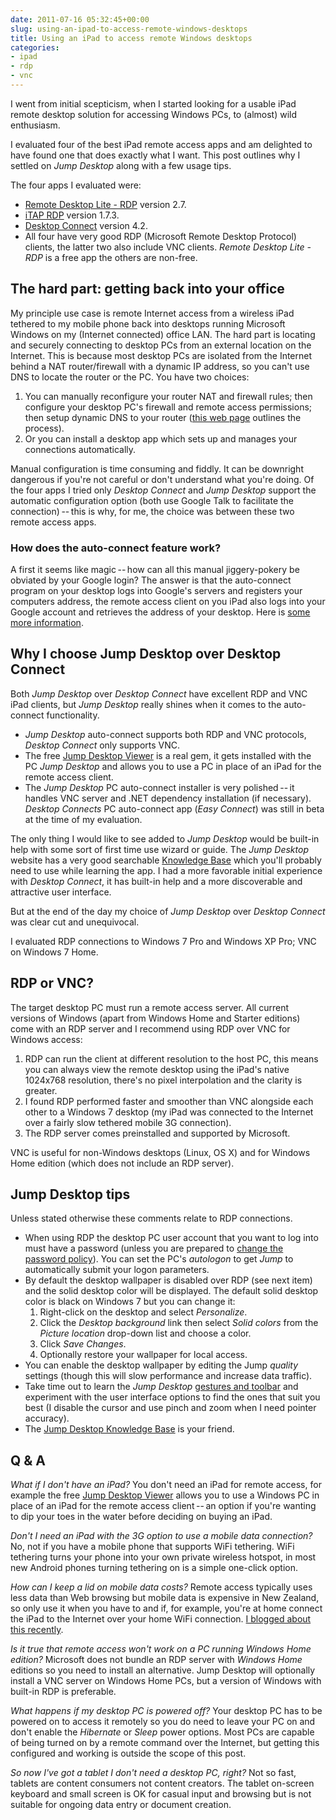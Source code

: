 ```yaml
---
date: 2011-07-16 05:32:45+00:00
slug: using-an-ipad-to-access-remote-windows-desktops
title: Using an iPad to access remote Windows desktops
categories:
- ipad
- rdp
- vnc
---
```



I went from initial scepticism, when I started looking for a usable iPad remote desktop solution for accessing Windows PCs, to (almost) wild enthusiasm.

I evaluated four of the best iPad remote access apps and am delighted to have found one that does exactly what I want. This post outlines why I settled on _Jump Desktop_ along with a few usage tips.

<!--more-->

The four apps I evaluated were:

  * [Remote Desktop Lite - RDP](http://www.mochasoft.dk/iphone_rdp.htm) version 2.7. 
  * [iTAP RDP](http://itap-mobile.com/itap-rdp/) version 1.7.3. 
  * [Desktop Connect](http://www.antecea.com/apps/desktop_conn/overview.html) version 4.2. 
  * All four have very good RDP (Microsoft Remote Desktop Protocol) clients, the latter two also include VNC clients.  _Remote Desktop Lite - RDP_ is a free app the others are non-free.



## The hard part: getting back into your office

My principle use case is remote Internet access from a wireless iPad tethered to my mobile phone back into desktops running Microsoft Windows on my (Internet connected) office LAN.  The hard part is locating and securely connecting to desktop PCs from an external location on the Internet. This is because most desktop PCs are isolated from the Internet behind a NAT router/firewall with a dynamic IP address, so you can't use DNS to locate the router or the PC. You have two choices:

  1. You can manually reconfigure your router NAT and firewall rules; then configure your desktop PC's firewall and remote access permissions; then setup dynamic DNS to your router ([this web page](http://support.jumpdesktop.com/entries/194620-setup-manual-configuration) outlines the process). 
  2. Or you can install a desktop app which sets up and manages your connections automatically. 

Manual configuration is time consuming and fiddly. It can be downright dangerous if you're not careful or don't understand what you're doing. Of the four apps I tried only _Desktop Connect_ and _Jump Desktop_ support the automatic configuration option (both use Google Talk to facilitate the connection) -- this is why, for me, the choice was between these two remote access apps.




### How does the auto-connect feature work?

A first it seems like magic -- how can all this manual jiggery-pokery be obviated by your Google login? The answer is that the auto-connect program on your desktop logs into Google's servers and registers your computers address, the remote access client on you iPad also logs into your Google account and retrieves the address of your desktop. Here is [some more information](http://support.jumpdesktop.com/entries/223751-general-how-does-jump-desktop-use-my-google-account).





## Why I choose Jump Desktop over Desktop Connect

Both _Jump Desktop_ over _Desktop Connect_ have excellent RDP and VNC iPad clients, but _Jump Desktop_ really shines when it comes to the auto-connect functionality.

  * _Jump Desktop_ auto-connect supports both RDP and VNC protocols, _Desktop Connect_ only supports VNC. 
  * The free [Jump Desktop Viewer](http://support.jumpdesktop.com/entries/20097387-jump-desktop-viewer-for-pc) is a real gem, it gets installed with the PC _Jump Desktop_ and allows you to use a PC in place of an iPad for the remote access client. 
  * The _Jump Desktop_ PC auto-connect installer is very polished -- it handles VNC server and .NET dependency installation (if necessary). _Desktop Connects_ PC auto-connect app (_Easy Connect_) was still in beta at the time of my evaluation. 

The only thing I would like to see added to _Jump Desktop_ would be built-in help with some sort of first time use wizard or guide. The _Jump Desktop_ website has a very good searchable [Knowledge Base](http://support.jumpdesktop.com/forums) which you'll probably need to use while learning the app. I had a more favorable initial experience with _Desktop Connect_, it has built-in help and a more discoverable and attractive user interface.

But at the end of the day my choice of _Jump Desktop_ over _Desktop Connect_ was clear cut and unequivocal.

I evaluated RDP connections to Windows 7 Pro and Windows XP Pro; VNC on Windows 7 Home.



## RDP or VNC?

The target desktop PC must run a remote access server. All current versions of Windows (apart from Windows Home and Starter editions) come with an RDP server and I recommend using RDP over VNC for Windows access:

  1. RDP can run the client at different resolution to the host PC, this means you can always view the remote desktop using the iPad's native 1024x768 resolution, there's no pixel interpolation and the clarity is greater. 
  2. I found RDP performed faster and smoother than VNC alongside each other to a Windows 7 desktop (my iPad was connected to the Internet over a fairly slow tethered mobile 3G connection). 
  3. The RDP server comes preinstalled and supported by Microsoft. 

VNC is useful for non-Windows desktops (Linux, OS X) and for Windows Home edition (which does not include an RDP server).



## Jump Desktop tips

Unless stated otherwise these comments relate to RDP connections.

  * When using RDP the desktop PC user account that you want to log into must have a password (unless you are prepared to [change the password policy](http://dandar3.blogspot.com/2008/04/windows-vista-allow-remote-desktop.html)). You can set the PC's _autologon_ to get _Jump_ to automatically submit your logon parameters. 
  * By default the desktop wallpaper is disabled over RDP (see next item) and the solid desktop color will be displayed. The default solid desktop color is black on Windows 7 but you can change it: 
    1. Right-click on the desktop and select _Personalize_. 
    2. Click the _Desktop background_ link then select _Solid colors_ from the _Picture location_ drop-down list and choose a color. 
    3. Click _Save Changes_. 
    4. Optionally restore your wallpaper for local access. 
  * You can enable the desktop wallpaper by editing the Jump _quality_ settings (though this will slow performance and increase data traffic). 
  * Take time out to learn the _Jump Desktop_ [gestures and toolbar](http://support.jumpdesktop.com/entries/280968-ipad-input-methods) and experiment with the user interface options to find the ones that suit you best (I disable the cursor and use pinch and zoom when I need pointer accuracy). 
  * The [Jump Desktop Knowledge Base](http://support.jumpdesktop.com/forums) is your friend. 



## Q & A

_What if I don't have an iPad?_
     You don't need an iPad for remote access, for example the free [Jump Desktop Viewer](http://support.jumpdesktop.com/entries/20097387-jump-desktop-viewer-for-pc) allows you to use a Windows PC in place of an iPad for the remote access client -- an option if you're wanting to dip your toes in the water before deciding on buying an iPad.

_Don't I need an iPad with the 3G option to use a mobile data connection?_
     No, not if you have a mobile phone that supports WiFi tethering. WiFi tethering turns your phone into your own private wireless hotspot, in most new Android phones turning tethering on is a simple one-click option.

_How can I keep a lid on mobile data costs?_
     Remote access typically uses less data than Web browsing but mobile data is expensive in New Zealand, so only use it when you have to and if, for example, you're at home connect the iPad to the Internet over your home WiFi connection. [I blogged about this recently](/posts/keeping-a-lid-on-mobile-data/).

_Is it true that remote access won't work on a PC running Windows Home edition?_
     Microsoft does not bundle an RDP server with _Windows Home_ editions so you need to install an alternative. Jump Desktop will optionally install a VNC server on Windows Home PCs, but a version of Windows with built-in RDP is preferable.

_What happens if my desktop PC is powered off?_
     Your desktop PC has to be powered on to access it remotely so you do need to leave your PC on and don't enable the _Hibernate_ or _Sleep_ power options.  Most PCs are capable of being turned on by a remote command over the Internet, but getting this configured and working is outside the scope of this post.

_So now I've got a tablet I don't need a desktop PC, right?_
     Not so fast, tablets are content consumers not content creators. The tablet on-screen keyboard and small screen is OK for casual input and browsing but is not suitable for ongoing data entry or document creation. 
